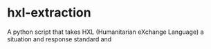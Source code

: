 hxl-extraction
==============

A  python script that takes HXL (Humanitarian eXchange Language) a situation and response standard and 
